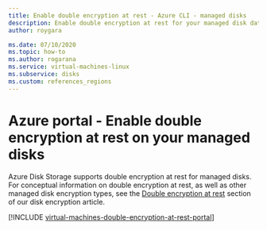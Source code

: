 ```yaml
---
title: Enable double encryption at rest - Azure CLI - managed disks
description: Enable double encryption at rest for your managed disk data using the Azure CLI.
author: roygara

ms.date: 07/10/2020
ms.topic: how-to
ms.author: rogarana
ms.service: virtual-machines-linux
ms.subservice: disks
ms.custom: references_regions
---
```


# Azure portal - Enable double encryption at rest on your managed disks

Azure Disk Storage supports double encryption at rest for managed disks. For conceptual information on double encryption at rest, as well as other managed disk encryption types, see the [Double encryption at rest](disk-encryption.md#double-encryption-at-rest) section of our disk encryption article.

[!INCLUDE [virtual-machines-double-encryption-at-rest-portal](../../../includes/virtual-machines-disks-double-encryption-at-rest-portal.md)]